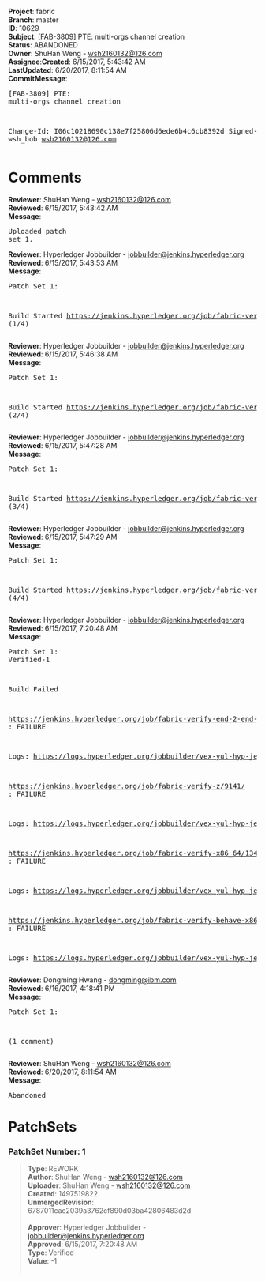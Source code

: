 <strong>Project</strong>: fabric</br><strong>Branch</strong>: master<br><strong>ID</strong>: 10629<br><strong>Subject</strong>: [FAB-3809] PTE: multi-orgs channel creation<br><strong>Status</strong>: ABANDONED<br><strong>Owner</strong>: ShuHan Weng - wsh2160132@126.com<br><strong>Assignee</strong>:<strong>Created</strong>: 6/15/2017, 5:43:42 AM<br><strong>LastUpdated</strong>: 6/20/2017, 8:11:54 AM<br><strong>CommitMessage</strong>:<br><pre>[FAB-3809] PTE: multi-orgs channel creation

Change-Id: I06c10218690c138e7f25806d6ede6b4c6cb8392d
Signed-off-by: wsh_bob <wsh2160132@126.com>
</pre><h1>Comments</h1><strong>Reviewer</strong>: ShuHan Weng - wsh2160132@126.com<br><strong>Reviewed</strong>: 6/15/2017, 5:43:42 AM<br><strong>Message</strong>: <pre>Uploaded patch set 1.</pre><strong>Reviewer</strong>: Hyperledger Jobbuilder - jobbuilder@jenkins.hyperledger.org<br><strong>Reviewed</strong>: 6/15/2017, 5:43:53 AM<br><strong>Message</strong>: <pre>Patch Set 1:

Build Started https://jenkins.hyperledger.org/job/fabric-verify-z/9141/ (1/4)</pre><strong>Reviewer</strong>: Hyperledger Jobbuilder - jobbuilder@jenkins.hyperledger.org<br><strong>Reviewed</strong>: 6/15/2017, 5:46:38 AM<br><strong>Message</strong>: <pre>Patch Set 1:

Build Started https://jenkins.hyperledger.org/job/fabric-verify-end-2-end-x86_64/5002/ (2/4)</pre><strong>Reviewer</strong>: Hyperledger Jobbuilder - jobbuilder@jenkins.hyperledger.org<br><strong>Reviewed</strong>: 6/15/2017, 5:47:28 AM<br><strong>Message</strong>: <pre>Patch Set 1:

Build Started https://jenkins.hyperledger.org/job/fabric-verify-x86_64/13491/ (3/4)</pre><strong>Reviewer</strong>: Hyperledger Jobbuilder - jobbuilder@jenkins.hyperledger.org<br><strong>Reviewed</strong>: 6/15/2017, 5:47:29 AM<br><strong>Message</strong>: <pre>Patch Set 1:

Build Started https://jenkins.hyperledger.org/job/fabric-verify-behave-x86_64/7544/ (4/4)</pre><strong>Reviewer</strong>: Hyperledger Jobbuilder - jobbuilder@jenkins.hyperledger.org<br><strong>Reviewed</strong>: 6/15/2017, 7:20:48 AM<br><strong>Message</strong>: <pre>Patch Set 1: Verified-1

Build Failed 

https://jenkins.hyperledger.org/job/fabric-verify-end-2-end-x86_64/5002/ : FAILURE

Logs: https://logs.hyperledger.org/jobbuilder/vex-yul-hyp-jenkins-1/fabric-verify-end-2-end-x86_64/5002

https://jenkins.hyperledger.org/job/fabric-verify-z/9141/ : FAILURE

Logs: https://logs.hyperledger.org/jobbuilder/vex-yul-hyp-jenkins-1/fabric-verify-z/9141

https://jenkins.hyperledger.org/job/fabric-verify-x86_64/13491/ : FAILURE

Logs: https://logs.hyperledger.org/jobbuilder/vex-yul-hyp-jenkins-1/fabric-verify-x86_64/13491

https://jenkins.hyperledger.org/job/fabric-verify-behave-x86_64/7544/ : FAILURE

Logs: https://logs.hyperledger.org/jobbuilder/vex-yul-hyp-jenkins-1/fabric-verify-behave-x86_64/7544</pre><strong>Reviewer</strong>: Dongming Hwang - dongming@ibm.com<br><strong>Reviewed</strong>: 6/16/2017, 4:18:41 PM<br><strong>Message</strong>: <pre>Patch Set 1:

(1 comment)</pre><strong>Reviewer</strong>: ShuHan Weng - wsh2160132@126.com<br><strong>Reviewed</strong>: 6/20/2017, 8:11:54 AM<br><strong>Message</strong>: <pre>Abandoned</pre><h1>PatchSets</h1><h3>PatchSet Number: 1</h3><blockquote><strong>Type</strong>: REWORK<br><strong>Author</strong>: ShuHan Weng - wsh2160132@126.com<br><strong>Uploader</strong>: ShuHan Weng - wsh2160132@126.com<br><strong>Created</strong>: 1497519822<br><strong>UnmergedRevision</strong>: 6787011cac2039a3762cf890d03ba42806483d2d<br><br><strong>Approver</strong>: Hyperledger Jobbuilder - jobbuilder@jenkins.hyperledger.org<br><strong>Approved</strong>: 6/15/2017, 7:20:48 AM<br><strong>Type</strong>: Verified<br><strong>Value</strong>: -1<br><br></blockquote>